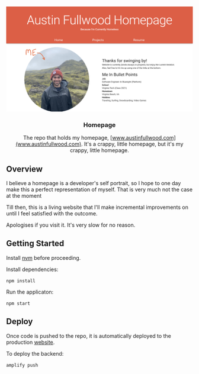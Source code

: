 <div align="center">

![banner](./docs/banner.png)

<h3>Homepage</h3>

The repo that holds my homepage, [www.austinfullwood.com](www.austinfullwood.com). It's a crappy, little homepage, but it's my crappy, little homepage.

</div>

## Overview

I believe a homepage is a developer's self portrait, so I hope to one day make this a perfect representation of myself. That is very much not the case at the moment

Till then, this is a living website that I'll make incremental improvements on until I feel satisfied with the outcome.

Apologises if you visit it. It's very slow for no reason.

## Getting Started

Install [nvm](https://github.com/nvm-sh/nvm) before proceeding.

Install dependencies:
```
npm install
```

Run the applicaton:
```
npm start
```

## Deploy

Once code is pushed to the repo, it is automatically deployed to the production [website](www.austinfullwood.com).

To deploy the backend:
```
amplify push
```
